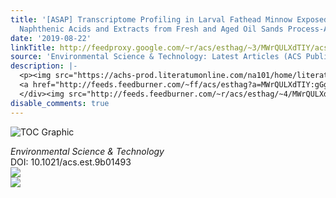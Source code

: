 ```yaml
---
title: '[ASAP] Transcriptome Profiling in Larval Fathead Minnow Exposed to Commercial
  Naphthenic Acids and Extracts from Fresh and Aged Oil Sands Process-Affected Water'
date: '2019-08-22'
linkTitle: http://feedproxy.google.com/~r/acs/esthag/~3/MWrQULXdTIY/acs.est.9b01493
source: 'Environmental Science & Technology: Latest Articles (ACS Publications)'
description: |-
  <p><img src="https://achs-prod.literatumonline.com/na101/home/literatum/publisher/achs/journals/content/esthag/0/esthag.ahead-of-print/acs.est.9b01493/20190822/images/medium/es9b01493_0003.gif" alt="TOC Graphic"/></p><div><cite>Environmental Science & Technology</cite></div><div>DOI: 10.1021/acs.est.9b01493</div><div class="feedflare">
  <a href="http://feeds.feedburner.com/~ff/acs/esthag?a=MWrQULXdTIY:gGgZyNy-yjI:yIl2AUoC8zA"><img src="http://feeds.feedburner.com/~ff/acs/esthag?d=yIl2AUoC8zA" border="0"></img></a>
  </div><img src="http://feeds.feedburner.com/~r/acs/esthag/~4/MWrQULXdTIY" ...
disable_comments: true
---
```

<p><img src="https://achs-prod.literatumonline.com/na101/home/literatum/publisher/achs/journals/content/esthag/0/esthag.ahead-of-print/acs.est.9b01493/20190822/images/medium/es9b01493_0003.gif" alt="TOC Graphic"/></p><div><cite>Environmental Science & Technology</cite></div><div>DOI: 10.1021/acs.est.9b01493</div><div class="feedflare">
<a href="http://feeds.feedburner.com/~ff/acs/esthag?a=MWrQULXdTIY:gGgZyNy-yjI:yIl2AUoC8zA"><img src="http://feeds.feedburner.com/~ff/acs/esthag?d=yIl2AUoC8zA" border="0"></img></a>
</div><img src="http://feeds.feedburner.com/~r/acs/esthag/~4/MWrQULXdTIY" ...